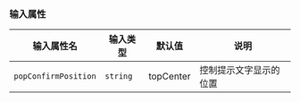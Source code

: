 <h3 uiAnchor id=输入属性>输入属性</h3>

| 输入属性名 | 输入类型  | 默认值 | 说明    |
| --        | --        | -- |--        |
| `popConfirmPosition`      | `string`   | topCenter| 控制提示文字显示的位置 |
